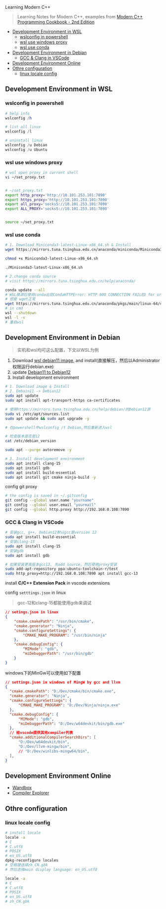  Learning Modern C++

>  Learning Notes for Modern C++, examples from [Modern C++ Programming Cookbook - 2nd Edition](https://github.com/PacktPublishing/Modern-CPP-Programming-Cookbook-Second-Edition)

- [Development Environment in WSL](#development-environment-in-wsl)
  - [wslconfig in powershell](#wslconfig-in-powershell)
  - [wsl use windows proxy](#wsl-use-windows-proxy)
  - [wsl use conda](#wsl-use-conda)
- [Development Environment in Debian](#development-environment-in-debian)
  - [GCC \& Clang in VSCode](#gcc--clang-in-vscode)
- [Development Environment Online](#development-environment-online)
- [Othre configuration](#othre-configuration)
  - [linux locale config](#linux-locale-config)

## Development Environment in WSL

### wslconfig in powershell

```powershell
# help info
wslconfig /h

# list all linux
wslconfig /l

# uninstall linux
wslconfig /u Debian
wslconfig /u Ubuntu
```

### wsl use windows proxy

```bash
# wsl open proxy in current shell
vi ~/set_proxy.txt


# ~/set_proxy.txt
export http_proxy='http://10.101.253.101:7890'
export https_proxy='http://10.101.253.101:7890'
export all_proxy='socks5://10.101.253.101:7890'
export ALL_PROXY='socks5://10.101.253.101:7890'


source ~/set_proxy.txt
```

### wsl use conda

```bash
# 1. Download Miniconda3-latest-Linux-x86_64.sh & Install
wget https://mirrors.tuna.tsinghua.edu.cn/anaconda/miniconda/Miniconda3-latest-Linux-x86_64.sh

chmod +x Miniconda3-latest-Linux-x86_64.sh

./Miniconda3-latest-Linux-x86_64.sh

# 2.change conda source
# visit https://mirrors.tuna.tsinghua.edu.cn/help/anaconda/

conda update --all
# WSL换源后使用conda出现CondaHTTPError: HTTP 000 CONNECTION FAILED for url <https://mirrors.tuna.tsinghua.edu.cn/anaconda/pkgs/main/linux-64/current_repodata.json>
# 但是 wget正常
wget https://mirrors.tuna.tsinghua.edu.cn/anaconda/pkgs/main/linux-64/current_repodata.json
# in cmd
wsl --shutdown
wsl -l -v
# 重启wsl
```

## Development Environment in Debian

> 实机和wsl均可这么配置，下文以WSL为例

1. Download [wsl debian11 image](https://learn.microsoft.com/en-us/windows/wsl/install-manual), and install(直接解压，然后以Administrator权限运行debian.exe)
2. update [Debian11 to Debian12](https://www.makeuseof.com/upgrade-to-debian-12-bookworm-from-debian-11/)
3. Install development environment

```bash
# 1. Download image & Install
# 2. Debain11 -> Debian12
sudo apt update
sudo apt install apt-transport-https ca-certificates

# 使用https://mirrors.tuna.tsinghua.edu.cn/help/debian/的Debian12源
sudo vi /etc/apt/sources.list
sudo apt update && sudo apt upgrade -y

# 在powershell中wslconfig /t Debian,然后重新进入wsl

# 检查版本是否是12
cat /etc/debian_version

sudo apt --purge autoremove -y

# 3. Install development environment
sudo apt install clang-15
sudo apt install gdb
sudo apt install build-essential
sudo apt install git cmake ninja-build -y
```

config git proxy

```bash
# the config is saved in ~/.gitconfig
git config --global user.name "yourname"
git config --global user.email "yourmail"
git config --global http.proxy http://192.168.0.108:7890
```

### GCC & Clang in VSCode

```bash
# 安装gcc, g++, Debian12默认gcc是version 12
sudo apt install build-essential
# 安装clang-15
sudo apt install clang-15
# 安装gdb
sudo apt install gdb

# 如果安装更高版本gcc13, 先add source，然后使用proxy安装
sudo add-apt-repository ppa:ubuntu-toolchain-r/test
sudo http_proxy=http://192.168.0.108:7890 apt install gcc-13
```

install **C/C++ Extension Pack** in vscode extensions

config `setttings.json` in linux
> gcc-12和clang-15都能使用gdb来调试

```json
// setings.json in linux
{
    "cmake.cmakePath": "/usr/bin/cmake",
    "cmake.generator": "Ninja",
    "cmake.configureSettings": {
        "CMAKE_MAKE_PROGRAM": "/usr/bin/ninja"
    },
    "cmake.debugConfig": {
        "MIMode": "gdb",
        "miDebuggerPath": "/usr/bin/gdb"
    }
}
```

windows下的MinGw可以使用如下配置

```json
// settings.json in windows of MingW by gcc and llvm
{
  "cmake.cmakePath": "D:/Dev/cmake/bin/cmake.exe",
  "cmake.generator": "Ninja",
  "cmake.configureSettings": {
      "CMAKE_MAKE_PROGRAM": "D:/Dev/Ninja/ninja.exe"
  },
  "cmake.debugConfig": {
      "MIMode": "gdb",
      "miDebuggerPath": "D:/Dev/w64devkit/bin/gdb.exe"
  },
  // 给vscode提供其他compiler列表
  "cmake.additionalCompilerSearchDirs": [
      "D:/Dev/w64devkit/bin",
      "D:/Dev/llvm-mingw/bin",
      // "D:/Dev/winlibs-mingw64/bin",
  ],
}
```

## Development Environment Online

- [Wandbox](https://wandbox.org/)
- [Compiler Explorer](https://godbolt.org/)

## Othre configuration

### linux locale config

```bash
# install locale
locale -a
# C
# C.utf8
# POSIX
# en_US.utf8
dpkg-reconfigure locales
# 空格键选择zh_CN.gbk
# 然后选择main display language: en_US.utf8

locale -a
# C
# C.utf8
# POSIX
# en_US.utf8
# zh_CN.gbk
```